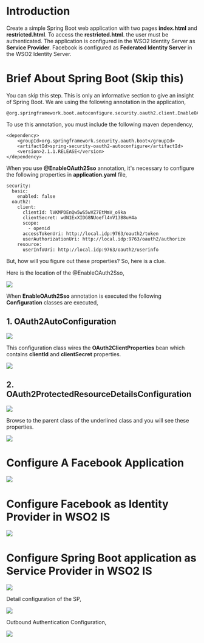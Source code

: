 # Introduction 
Create a simple Spring Boot web application with two pages **index.html** and **restricted.html**. To access the **restricted.html**.
the user must be authenticated. The application is configured in the WSO2 Identity Server as **Service Provider**. Facebook is 
configured as **Federated Identity Server** in the WSO2 Identity Server.

# Brief About Spring Boot (Skip this)
You can skip this step. This is only an informative section to give an insight of Spring Boot. We are using the following annotation in the application,
```
@org.springframework.boot.autoconfigure.security.oauth2.client.EnableOAuth2Sso
```

To use this annotation, you must include the following maven dependency,
```
<dependency>
    <groupId>org.springframework.security.oauth.boot</groupId>
    <artifactId>spring-security-oauth2-autoconfigure</artifactId>
    <version>2.1.1.RELEASE</version>
</dependency>
```

When you use **@EnableOAuth2Sso** annotation, it's necessary to configure the following properties in **application.yaml** file,

```
security:
  basic:
    enabled: false
  oauth2:
    client:
      clientId: lVKMPDEnQw5wS5wVZ7EtMmV_o9ka
      clientSecret: wdN1ExXIDG8NUoefl4nV13B8uH4a
      scope:
        - openid
      accessTokenUri: http://local.idp:9763/oauth2/token
      userAuthorizationUri: http://local.idp:9763/oauth2/authorize
    resource:
      userInfoUri: http://local.idp:9763/oauth2/userinfo
```
But, how will you figure out these properties? So, here is a clue. 

Here is the location of the @EnableOAuth2Sso,

![](https://github.com/anupamgogoi-wso2/wso2-summit/blob/master/sso-facebook/docs/EnableOAuth2Sso.png?raw=true)

When **EnableOAuth2Sso** annotation is executed the following **Configuration** classes are executed,

## 1. OAuth2AutoConfiguration

![](https://github.com/anupamgogoi-wso2/wso2-summit/blob/master/sso-facebook/docs/OAuth2AutoConfiguration.png?raw=true)

This configuration class wires the **OAuth2ClientProperties** bean which contains **clientId** and **clientSecret** properties.

![](https://github.com/anupamgogoi-wso2/wso2-summit/blob/master/sso-facebook/docs/OAuth2ClientProperties.png?raw=true)

## 2. OAuth2ProtectedResourceDetailsConfiguration

![](https://github.com/anupamgogoi-wso2/wso2-summit/blob/master/sso-facebook/docs/OAuth2ProtectedResourceDetailsConfiguration.png?raw=true)

Browse to the parent class of the underlined class and you will see these properties.

![](https://github.com/anupamgogoi-wso2/wso2-summit/blob/master/sso-facebook/docs/BaseOAuth2ProtectedResourceDetails.png?raw=true)


# Configure A Facebook Application

![](https://github.com/anupamgogoi-wso2/wso2-summit/blob/master/sso-facebook/docs/FacebookApp.png?raw=true)

# Configure Facebook as Identity Provider in WSO2 IS

![](https://github.com/anupamgogoi-wso2/wso2-summit/blob/master/sso-facebook/docs/ConfigureFacebookAsIDP.png?raw=true)

# Configure Spring Boot application as Service Provider in WSO2 IS

![](https://github.com/anupamgogoi-wso2/wso2-summit/blob/master/sso-facebook/docs/SP-Inbound.png?raw=true)

Detail configuration of the SP,

![](https://github.com/anupamgogoi-wso2/wso2-summit/blob/master/sso-facebook/docs/SP-Inbound-Detail.png?raw=true)

Outbound Authentication Configuration,

![](https://github.com/anupamgogoi-wso2/wso2-summit/blob/master/sso-facebook/docs/SP-Outbound.png?raw=true)

